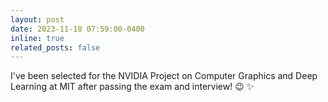```yaml
---
layout: post
date: 2023-11-18 07:59:00-0400
inline: true
related_posts: false
---
```


I've been selected for the NVIDIA Project on Computer Graphics and Deep Learning at MIT after passing the exam and interview!  :wink: :sparkles:
